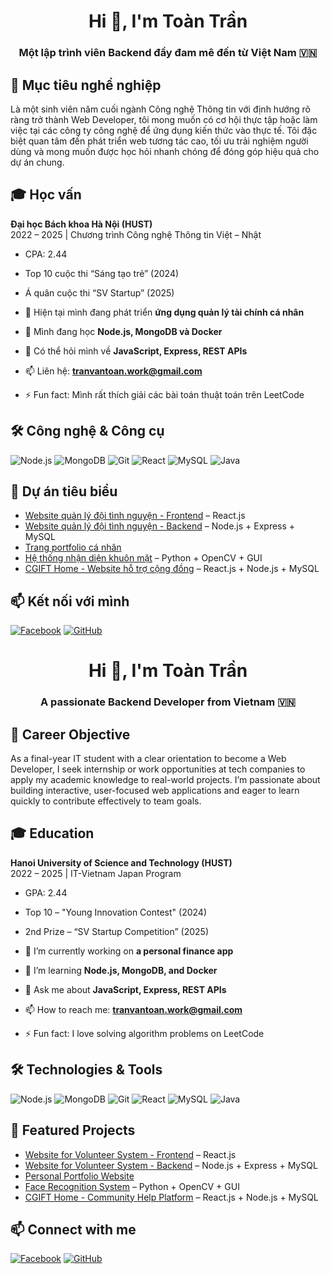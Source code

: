 <h1 align="center">Hi 👋, I'm Toàn Trần</h1>
<h3 align="center">Một lập trình viên Backend đầy đam mê đến từ Việt Nam 🇻🇳</h3>

## 🎯 Mục tiêu nghề nghiệp
Là một sinh viên năm cuối ngành Công nghệ Thông tin với định hướng rõ ràng trở thành Web Developer, tôi mong muốn có cơ hội thực tập hoặc làm việc tại các công ty công nghệ để ứng dụng kiến thức vào thực tế. Tôi đặc biệt quan tâm đến phát triển web tương tác cao, tối ưu trải nghiệm người dùng và mong muốn được học hỏi nhanh chóng để đóng góp hiệu quả cho dự án chung.

## 🎓 Học vấn
**Đại học Bách khoa Hà Nội (HUST)**  
2022 – 2025 | Chương trình Công nghệ Thông tin Việt – Nhật  
- CPA: 2.44  
- Top 10 cuộc thi “Sáng tạo trẻ” (2024)  
- Á quân cuộc thi “SV Startup” (2025)

- 🔭 Hiện tại mình đang phát triển **ứng dụng quản lý tài chính cá nhân**
- 🌱 Mình đang học **Node.js, MongoDB và Docker**
- 💬 Có thể hỏi mình về **JavaScript, Express, REST APIs**
- 📫 Liên hệ: **tranvantoan.work@gmail.com**
- ⚡ Fun fact: Mình rất thích giải các bài toán thuật toán trên LeetCode

## 🛠️ Công nghệ & Công cụ
![Node.js](https://img.shields.io/badge/-Node.js-black?style=flat-square&logo=node.js)
![MongoDB](https://img.shields.io/badge/-MongoDB-black?style=flat-square&logo=mongodb)
![Git](https://img.shields.io/badge/-Git-black?style=flat-square&logo=git)
![React](https://img.shields.io/badge/-React-black?style=flat-square&logo=react)
![MySQL](https://img.shields.io/badge/-MySQL-black?style=flat-square&logo=mysql)
![Java](https://img.shields.io/badge/-Java-black?style=flat-square&logo=java)

## 📂 Dự án tiêu biểu
- [Website quản lý đội tình nguyện - Frontend](https://github.com/Trantoan12022004/React_ctes) – React.js
- [Website quản lý đội tình nguyện - Backend](https://github.com/Trantoan12022004/Nodejs_ctes) – Node.js + Express + MySQL
- [Trang portfolio cá nhân](https://github.com/toantran/portfolio)
- [Hệ thống nhận diện khuôn mặt](https://github.com/Trantoan12022004/Face_Recognize) – Python + OpenCV + GUI
- [CGIFT Home - Website hỗ trợ cộng đồng](https://github.com/Trantoan12022004/CGIFT_home) – React.js + Node.js + MySQL

## 📫 Kết nối với mình
[![Facebook](https://img.shields.io/badge/-Facebook-blue?style=flat-square&logo=facebook)](https://facebook.com/anhtonton.1202)
[![GitHub](https://img.shields.io/badge/-GitHub-181717?style=flat-square&logo=github)](https://github.com/Trantoan12022004)

<h1 align="center">Hi 👋, I'm Toàn Trần</h1>
<h3 align="center">A passionate Backend Developer from Vietnam 🇻🇳</h3>

## 🎯 Career Objective
As a final-year IT student with a clear orientation to become a Web Developer, I seek internship or work opportunities at tech companies to apply my academic knowledge to real-world projects. I’m passionate about building interactive, user-focused web applications and eager to learn quickly to contribute effectively to team goals.

## 🎓 Education
**Hanoi University of Science and Technology (HUST)**  
2022 – 2025 | IT-Vietnam Japan Program  
- GPA: 2.44  
- Top 10 – "Young Innovation Contest" (2024)  
- 2nd Prize – “SV Startup Competition” (2025)

- 🔭 I’m currently working on **a personal finance app**
- 🌱 I’m learning **Node.js, MongoDB, and Docker**
- 💬 Ask me about **JavaScript, Express, REST APIs**
- 📫 How to reach me: **tranvantoan.work@gmail.com**
- ⚡ Fun fact: I love solving algorithm problems on LeetCode

## 🛠️ Technologies & Tools
![Node.js](https://img.shields.io/badge/-Node.js-black?style=flat-square&logo=node.js)
![MongoDB](https://img.shields.io/badge/-MongoDB-black?style=flat-square&logo=mongodb)
![Git](https://img.shields.io/badge/-Git-black?style=flat-square&logo=git)
![React](https://img.shields.io/badge/-React-black?style=flat-square&logo=react)
![MySQL](https://img.shields.io/badge/-MySQL-black?style=flat-square&logo=mysql)
![Java](https://img.shields.io/badge/-Java-black?style=flat-square&logo=java)

## 📂 Featured Projects
- [Website for Volunteer System - Frontend](https://github.com/Trantoan12022004/React_ctes) – React.js
- [Website for Volunteer System - Backend](https://github.com/Trantoan12022004/Nodejs_ctes) – Node.js + Express + MySQL
- [Personal Portfolio Website](https://github.com/toantran/portfolio)
- [Face Recognition System](https://github.com/Trantoan12022004/Face_Recognize) – Python + OpenCV + GUI
- [CGIFT Home - Community Help Platform](https://github.com/Trantoan12022004/CGIFT_home) – React.js + Node.js + MySQL

## 📫 Connect with me
[![Facebook](https://img.shields.io/badge/-Facebook-blue?style=flat-square&logo=facebook)](https://facebook.com/anhtonton.1202)
[![GitHub](https://img.shields.io/badge/-GitHub-181717?style=flat-square&logo=github)](https://github.com/Trantoan12022004)
